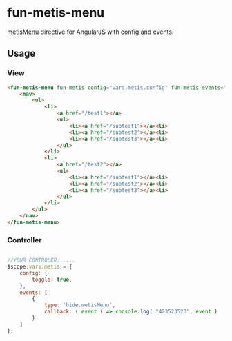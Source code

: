 # fun-metis-menu

[metisMenu](https://github.com/onokumus/metisMenu) directive for AngularJS with config and events.

## Usage

### View
```html
<fun-metis-menu fun-metis-config="vars.metis.config" fun-metis-events="vars.metis.events" class="metismenu">
    <nav>
        <ul>
            <li>
                <a href="/test1"></a>
                <ul>
                    <li><a href="/subtest1"></a><li>
                    <li><a href="/subtest2"></a><li>
                    <li><a href="/subtest3"></a><li>
                </ul>
            </li>
            <li>
                <a href="/test2"></a>
                <ul>
                    <li><a href="/subtest1"></a><li>
                    <li><a href="/subtest2"></a><li>
                    <li><a href="/subtest3"></a><li>
                </ul>
            </li>
        </ul>
    </nav>
</fun-metis-menu>
```

### Controller
```js

//YOUR CONTROLER......
$scope.vars.metis = {
    config: {
        toggle: true,
    },
    events: [
        {
            type: 'hide.metisMenu',
            callback: ( event ) => console.log( "423523523", event )
        }
    ]
};
```
